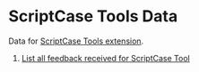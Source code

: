 # ScriptCase Tools Data

Data for [ScriptCase Tools extension](https://github.com/AndersonMamede/scriptcase-tools).


1. [List all feedback received for ScriptCase Tool](http://blog.andersonmamede.com.br/scriptcase-tools-data/feedback/)
